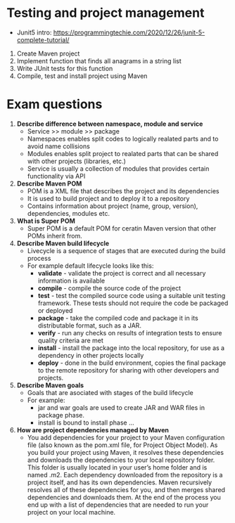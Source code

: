 


# Testing and project management
- Junit5 intro: https://programmingtechie.com/2020/12/26/junit-5-complete-tutorial/

1. Create Maven project
2. Implement function that finds all anagrams in a string list
3. Write JUnit tests for this function
4. Compile, test and install project using Maven

# Exam questions

1. <b>Describe difference between namespace, module and service</b>
    - Service >> module >> package
    - Namespaces enables split codes to logically realated parts and to avoid name collisions
    - Modules enables split project to realated parts that can be shared with other projects (libraries, etc.)
    - Service is usually a collection of modules that provides certain functionality via API
2. <b>Describe Maven POM</b>
    - POM is a XML file that describes the project and its dependencies
    - It is used to build project and to deploy it to a repository
    - Contains information about project (name, group, version), dependencies, modules etc.
3. <b>What is Super POM</b>
    - Super POM is a default POM for ceratin Maven version that other POMs inherit from.
4. <b>Describe Maven build lifecycle</b>
    - Livecycle is a sequence of stages that are executed during the build process
    - For example default lifecycle looks like this:
        - <b>validate</b> - validate the project is correct and all necessary information is available
        - <b>compile</b> - compile the source code of the project
        - <b>test</b> - test the compiled source code using a suitable unit testing framework. These tests should not require the code be packaged or deployed
        - <b>package</b> - take the compiled code and package it in its distributable format, such as a JAR.
        - <b>verify</b> - run any checks on results of integration tests to ensure quality criteria are met
        - <b>install</b> - install the package into the local repository, for use as a dependency in other projects locally
        - <b>deploy</b> - done in the build environment, copies the final package to the remote repository for sharing with other developers and projects.
5. <b>Describe Maven goals</b>
    - Goals that are asociated with stages of the build lifecycle
    - For example:
        - jar and war goals are used to create JAR and WAR files in package phase.
        - install is bound to install phase ... 
6. <b>How are project dependencies managed by Maven</b>
    - You add dependencies for your project to your Maven configuration file (also known as the  pom.xml file, for Project Object Model). As you build your project using Maven, it resolves these dependencies and downloads the dependencies to your local repository folder. This folder is usually located in your user’s home folder and is named .m2. Each dependency downloaded from the repository is a project itself, and has its own dependencies. Maven recursively resolves all of these dependencies for you, and then merges shared dependencies and downloads them.  At the end of the process you end up with a list of dependencies that are needed to run your project on your local machine.

